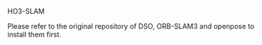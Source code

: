 HO3-SLAM

Please refer to the original repository of DSO, ORB-SLAM3 and openpose to install them first.

